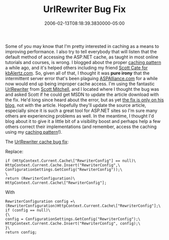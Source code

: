 ﻿---
title: UrlRewriter Bug Fix
date: "2006-02-13T08:18:39.3830000-05:00"
description: Some of you may know that I'm pretty interested in caching as a
featuredImage: img/urlrewriter-bug-fix-featured.png
---

Some of you may know that I'm pretty interested in caching as a means to improving performance. I also try to tell everybody that will listen that the default method of accessing the ASP.NET cache, as taught in most online tutorials and courses, is wrong. I blogged about the proper [caching pattern](http://weblogs.asp.net/ssmith/archive/2003/06/20/9062.aspx) a while ago, and it's helped others including my friend [Scott Cate for kbAlertz.com](http://scottcate.mykb.com/Article_5CB26.aspx). So, given all of that, I thought it was **pure irony** that the intermittent server error that's been plaguing [ASPAlliance.com](http://aspalliance.com/) for a while now would end up being improper cache access. I'm using the fantastic [UrlRewriter](http://msdn.microsoft.com/asp.net/using/building/web/default.aspx?pull=/library/en-us/dnaspp/html/urlrewriting.asp) from [Scott Mitchell](http://scottonwriting.net/), and I located where I thought the bug was and asked Scott if he could get MSDN to update the article download with the fix. He'd long since heard about the error, but as yet [the fix is only on his blog](http://scottonwriting.net/sowblog/posts/1982.aspx), not with the article. Hopefully they'll update the source article, especially since it is such a great tool for ASP.NET sites so I'm sure many others are experiencing problems as well. In the meantime, I thought I'd blog about it to give it a little bit of a visibility boost and perhaps help a few others correct their implementations (and remember, access the caching using my [caching pattern](http://weblogs.asp.net/ssmith/archive/2003/06/20/9062.aspx)!).

The [UrlRewriter cache bug fix](http://scottonwriting.net/sowblog/posts/1982.aspx):

Replace:

```
if (HttpContext.Current.Cache\["RewriterConfig"] == null)\
HttpContext.Current.Cache.Insert("RewriterConfig",\
ConfigurationSettings.GetConfig("RewriterConfig"));\
\
return (RewriterConfiguration)\
HttpContext.Current.Cache\["RewriterConfig"];
```

With

```
RewriterConfiguration config =\
(RewriterConfiguration)HttpContext.Current.Cache\["RewriterConfig"];\
if (config == null)\
{\
config = ConfigurationSettings.GetConfig("RewriterConfig");\
HttpContext.Current.Cache.Insert("RewriterConfig", config);\
}\
return config;
```

